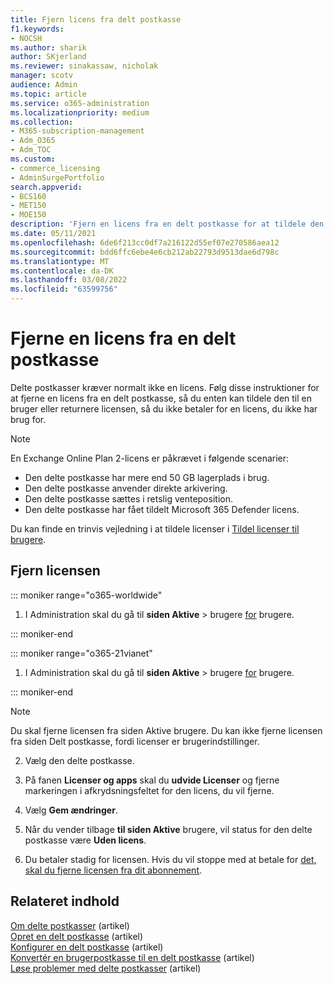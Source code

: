 ```yaml
---
title: Fjern licens fra delt postkasse
f1.keywords:
- NOCSH
ms.author: sharik
author: SKjerland
ms.reviewer: sinakassaw, nicholak
manager: scotv
audience: Admin
ms.topic: article
ms.service: o365-administration
ms.localizationpriority: medium
ms.collection:
- M365-subscription-management
- Adm_O365
- Adm_TOC
ms.custom:
- commerce_licensing
- AdminSurgePortfolio
search.appverid:
- BCS160
- MET150
- MOE150
description: 'Fjern en licens fra en delt postkasse for at tildele den til en anden bruger, eller returner licensen, så du ikke betaler for den. '
ms.date: 05/11/2021
ms.openlocfilehash: 6de6f213cc0df7a216122d55ef07e270586aea12
ms.sourcegitcommit: bdd6ffc6ebe4e6cb212ab22793d9513dae6d798c
ms.translationtype: MT
ms.contentlocale: da-DK
ms.lasthandoff: 03/08/2022
ms.locfileid: "63599756"
---
```

# <a name="remove-a-license-from-a-shared-mailbox"></a>Fjerne en licens fra en delt postkasse

Delte postkasser kræver normalt ikke en licens. Følg disse instruktioner for at fjerne en licens fra en delt postkasse, så du enten kan tildele den til en bruger eller returnere licensen, så du ikke betaler for en licens, du ikke har brug for.

> [!NOTE]
>
> En Exchange Online Plan 2-licens er påkrævet i følgende scenarier:
>
> - Den delte postkasse har mere end 50 GB lagerplads i brug.
> - Den delte postkasse anvender direkte arkivering.
> - Den delte postkasse sættes i retslig venteposition.
> - Den delte postkasse har fået tildelt Microsoft 365 Defender licens.
> 
> Du kan finde en trinvis vejledning i at tildele licenser i [Tildel licenser til brugere](/microsoft-365/admin/manage/assign-licenses-to-users). 


## <a name="remove-the-license"></a>Fjern licensen

::: moniker range="o365-worldwide"

1. I Administration skal du gå til **siden Aktive** \> brugere <a href="https://go.microsoft.com/fwlink/p/?linkid=834822" target="_blank">for</a> brugere.

::: moniker-end

::: moniker range="o365-21vianet"

 1. I Administration skal du gå til **siden Aktive** \> brugere <a href="https://go.microsoft.com/fwlink/p/?linkid=850628" target="_blank">for</a> brugere.

::: moniker-end

   > [!NOTE]
   > Du skal fjerne licensen fra siden Aktive brugere. Du kan ikke fjerne licensen fra siden Delt postkasse, fordi licenser er brugerindstillinger.
  
2. Vælg den delte postkasse.

3. På fanen **Licenser og apps** skal du **udvide Licenser** og fjerne markeringen i afkrydsningsfeltet for den licens, du vil fjerne.

4. Vælg **Gem ændringer**.

5. Når du vender tilbage **til siden Aktive** brugere, vil status for den delte postkasse være **Uden licens**.

6. Du betaler stadig for licensen. Hvis du vil stoppe med at betale for [det, skal du fjerne licensen fra dit abonnement](../../commerce/licenses/buy-licenses.md).

## <a name="related-content"></a>Relateret indhold

[Om delte postkasser](about-shared-mailboxes.md) (artikel)\
[Opret en delt postkasse](create-a-shared-mailbox.md) (artikel)\
[Konfigurer en delt postkasse](configure-a-shared-mailbox.md) (artikel)\
[Konvertér en brugerpostkasse til en delt postkasse](convert-user-mailbox-to-shared-mailbox.md) (artikel)\
[Løse problemer med delte postkasser](resolve-issues-with-shared-mailboxes.md) (artikel)
